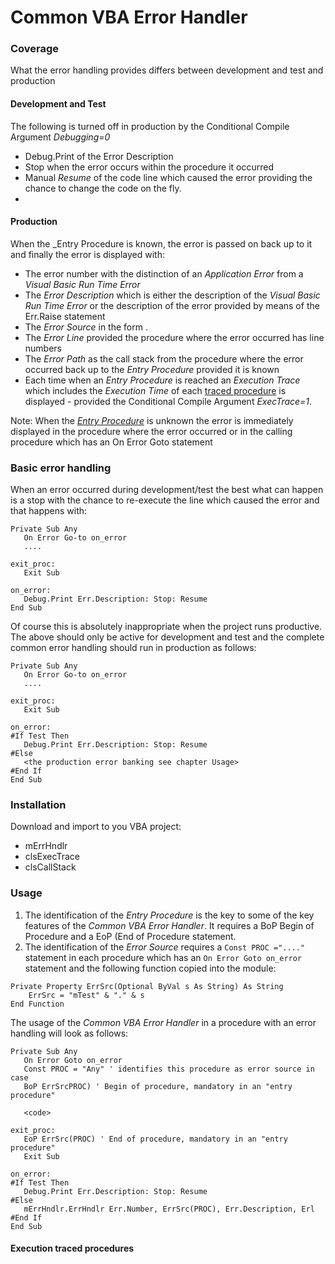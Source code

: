 # Common VBA Error Handler
### Coverage
What the error handling provides differs between development and test and production
#### Development and Test
The following is turned off in production  by the Conditional Compile Argument _Debugging=0_
- Debug.Print of the Error Description
- Stop when the error occurs within the procedure it occurred
- Manual _Resume_ of the code line which caused the error providing the chance to change the code on the fly.
- 
#### Production
When the _Entry Procedure is known, the error is passed on back up to it and finally the error is displayed with:
- The error number with the distinction of an _Application Error_ from a _Visual Basic Run Time Error_
- The _Error Description_ which is either the description of the _Visual Basic Run Time Error_ or the description of the error provided by means of the Err.Raise statement 
- The _Error Source_ in the form  <module>.<procedure>
- The _Error Line_ provided the procedure where the error occurred has line numbers
- The _Error Path_ as the call stack from the procedure where the error occurred back up to the _Entry Procedure_ provided it is known
- Each time when an _Entry Procedure_ is reached an _Execution Trace_ which includes the _Execution Time_ of each [traced procedure](#execution-traced-procedures) is displayed - provided the  Conditional Compile Argument _ExecTrace=1_.

Note: When the [_Entry Procedure_](#the-entry-procedure) is unknown  the error is immediately displayed in the procedure where the error occurred or in the calling procedure which has an On Error Goto statement

### Basic error handling
When an error occurred during development/test the best what can happen is a stop with the chance to re-execute the line which caused the error and that happens with:

```vbscript
Private Sub Any
   On Error Go-to on_error
   ....
   
exit_proc:
   Exit Sub
   
on_error:
   Debug.Print Err.Description: Stop: Resume
End Sub
```
Of course this is absolutely inappropriate when the project runs productive. The above should only be active for development and test and the complete common error handling should run in production as follows:
```vbscript
Private Sub Any
   On Error Go-to on_error
   ....
   
exit_proc:
   Exit Sub
   
on_error:
#If Test Then
   Debug.Print Err.Description: Stop: Resume
#Else
   <the production error banking see chapter Usage>
#End If
End Sub
```
### Installation
Download and import to you VBA project:
- mErrHndlr
- clsExecTrace
- clsCallStack
### Usage
1. The identification of the _Entry Procedure_ is the key to some of the key features of the _Common VBA Error Handler_. It requires  a BoP Begin of Procedure and a EoP (End of Procedure statement.
2. The identification of the _Error Source_ requires a ```Const PROC ="...." ``` statement in each procedure which has an ```On Error Goto on_error``` statement and the following function copied into the module:
```vbscript
Private Property ErrSrc(Optional ByVal s As String) As String
    ErrSrc = "mTest" & "." & s
End Function
```
The usage of the _Common VBA Error Handler_  in a procedure with an error handling will look as follows:

```vbscript
Private Sub Any
   On Error Goto on_error
   Const PROC = "Any" ' identifies this procedure as error source in case
   BoP ErrSrcPROC) ' Begin of procedure, mandatory in an "entry procedure"
   
   <code>
   
exit_proc:
   EoP ErrSrc(PROC) ' End of procedure, mandatory in an "entry procedure"
   Exit Sub
   
on_error:
#If Test Then
   Debug.Print Err.Description: Stop: Resume
#Else
   mErrHndlr.ErrHndlr Err.Number, ErrSrc(PROC), Err.Description, Erl
#End If
End Sub
```
#### Execution traced procedures